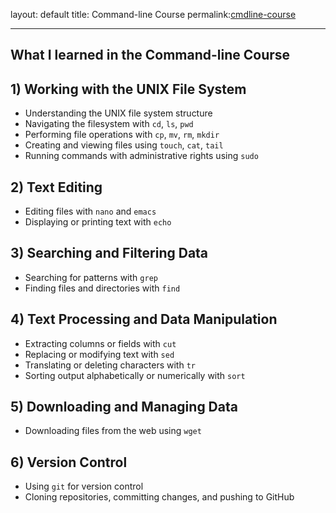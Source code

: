 layout: default
title: Command-line Course
permalink:[cmdline-course](https://studies.helsinki.fi/courses/course-unit/otm-92ee484e-456b-409f-a397-d9d2b6e40a2f/KIK-LG221)

---

## What I learned in the Command-line Course

## 1) Working with the UNIX File System
- Understanding the UNIX file system structure
- Navigating the filesystem with `cd`, `ls`, `pwd`
- Performing file operations with `cp`, `mv`, `rm`, `mkdir`
- Creating and viewing files using `touch`, `cat`, `tail`
- Running commands with administrative rights using `sudo`

## 2) Text Editing
- Editing files with `nano` and `emacs`
- Displaying or printing text with `echo`

## 3) Searching and Filtering Data
- Searching for patterns with `grep`
- Finding files and directories with `find`

## 4) Text Processing and Data Manipulation
- Extracting columns or fields with `cut`
- Replacing or modifying text with `sed`
- Translating or deleting characters with `tr`
- Sorting output alphabetically or numerically with `sort`

## 5) Downloading and Managing Data
- Downloading files from the web using `wget`

## 6) Version Control
- Using `git` for version control
- Cloning repositories, committing changes, and pushing to GitHub 
